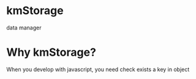 # kmStorage
data manager

# Why kmStorage?
When you develop with javascript, you need check exists a key in object